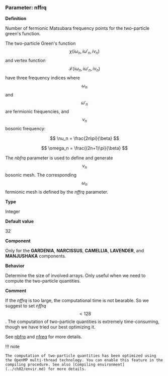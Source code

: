 ### Parameter: nffrq

**Definition**

Number of fermionic Matsubara frequency points for the two-particle green's function.

The two-particle Green's function $$\chi(i\omega_n, i\omega'_n, i\nu_n)$$ and vertex function $$\mathcal{F}(i\omega_n, i\omega'_n, i\nu_n)$$ have three frequency indices where $$\omega_n$$ and $$\omega'_n$$ are fermionic frequencies, and $$\nu_n$$ bosonic frequency: 

$$
\nu_n = \frac{2n\pi}{\beta}
$$

$$
\omega_n = \frac{(2n+1)\pi}{\beta}
$$

The *nbfrq* parameter is used to define and generate $$\nu_n$$ bosonic mesh. The corresponding $$\omega_n$$ fermionic mesh is defined by the *nffrq* parameter.

**Type**

Integer

**Default value**

32

**Component**

Only for the **GARDENIA**, **NARCISSUS**, **CAMELLIA**, **LAVENDER**, and **MANJUSHAKA** components.

**Behavior**

Determine the size of involved arrays. Only useful when we need to compute the two-particle quantities.

**Comment**

If the *nffrq* is too large, the computational time is not bearable. So we suggest to set *nffrq* $$< 128$$. The computation of two-particle quantities is extremely time-consuming, though we have tried our best optimizing it.

See [nbfrq](p_nbfrq.md) and [nfreq](p_nfreq.md) for more details.

!!! note

    The computation of two-particle quantities has been optimized using the OpenMP multi-thread technology. You can enable this feature in the compiling procedure. See also [Compiling environment](../ch02/envir.md) for more details.